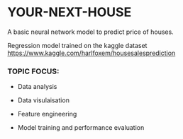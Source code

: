 # YOUR-NEXT-HOUSE
A basic neural network model to predict price of houses.

Regression model trained on the kaggle dataset https://www.kaggle.com/harlfoxem/housesalesprediction

### TOPIC FOCUS:

* Data analysis

* Data visulaisation

* Feature engineering

* Model training and performance evaluation
